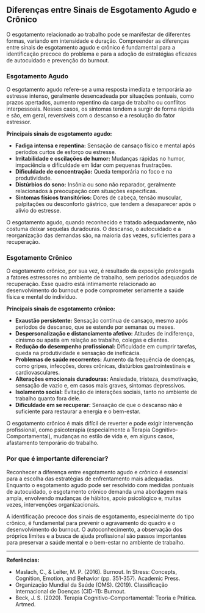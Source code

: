 
## Diferenças entre Sinais de Esgotamento Agudo e Crônico

O esgotamento relacionado ao trabalho pode se manifestar de diferentes formas, variando em intensidade e duração. Compreender as diferenças entre sinais de esgotamento agudo e crônico é fundamental para a identificação precoce do problema e para a adoção de estratégias eficazes de autocuidado e prevenção do burnout.

### Esgotamento Agudo

O esgotamento agudo refere-se a uma resposta imediata e temporária ao estresse intenso, geralmente desencadeada por situações pontuais, como prazos apertados, aumento repentino da carga de trabalho ou conflitos interpessoais. Nesses casos, os sintomas tendem a surgir de forma rápida e são, em geral, reversíveis com o descanso e a resolução do fator estressor.

**Principais sinais de esgotamento agudo:**

- **Fadiga intensa e repentina:** Sensação de cansaço físico e mental após períodos curtos de esforço ou estresse.
- **Irritabilidade e oscilações de humor:** Mudanças rápidas no humor, impaciência e dificuldade em lidar com pequenas frustrações.
- **Dificuldade de concentração:** Queda temporária no foco e na produtividade.
- **Distúrbios do sono:** Insônia ou sono não reparador, geralmente relacionados à preocupação com situações específicas.
- **Sintomas físicos transitórios:** Dores de cabeça, tensão muscular, palpitações ou desconforto gástrico, que tendem a desaparecer após o alívio do estresse.

O esgotamento agudo, quando reconhecido e tratado adequadamente, não costuma deixar sequelas duradouras. O descanso, o autocuidado e a reorganização das demandas são, na maioria das vezes, suficientes para a recuperação.

### Esgotamento Crônico

O esgotamento crônico, por sua vez, é resultado da exposição prolongada a fatores estressores no ambiente de trabalho, sem períodos adequados de recuperação. Esse quadro está intimamente relacionado ao desenvolvimento do burnout e pode comprometer seriamente a saúde física e mental do indivíduo.

**Principais sinais de esgotamento crônico:**

- **Exaustão persistente:** Sensação contínua de cansaço, mesmo após períodos de descanso, que se estende por semanas ou meses.
- **Despersonalização e distanciamento afetivo:** Atitudes de indiferença, cinismo ou apatia em relação ao trabalho, colegas e clientes.
- **Redução do desempenho profissional:** Dificuldade em cumprir tarefas, queda na produtividade e sensação de ineficácia.
- **Problemas de saúde recorrentes:** Aumento da frequência de doenças, como gripes, infecções, dores crônicas, distúrbios gastrointestinais e cardiovasculares.
- **Alterações emocionais duradouras:** Ansiedade, tristeza, desmotivação, sensação de vazio e, em casos mais graves, sintomas depressivos.
- **Isolamento social:** Evitação de interações sociais, tanto no ambiente de trabalho quanto fora dele.
- **Dificuldade em se recuperar:** Sensação de que o descanso não é suficiente para restaurar a energia e o bem-estar.

O esgotamento crônico é mais difícil de reverter e pode exigir intervenção profissional, como psicoterapia (especialmente a Terapia Cognitivo-Comportamental), mudanças no estilo de vida e, em alguns casos, afastamento temporário do trabalho.

### Por que é importante diferenciar?

Reconhecer a diferença entre esgotamento agudo e crônico é essencial para a escolha das estratégias de enfrentamento mais adequadas. Enquanto o esgotamento agudo pode ser resolvido com medidas pontuais de autocuidado, o esgotamento crônico demanda uma abordagem mais ampla, envolvendo mudanças de hábitos, apoio psicológico e, muitas vezes, intervenções organizacionais.

A identificação precoce dos sinais de esgotamento, especialmente do tipo crônico, é fundamental para prevenir o agravamento do quadro e o desenvolvimento do burnout. O autoconhecimento, a observação dos próprios limites e a busca de ajuda profissional são passos importantes para preservar a saúde mental e o bem-estar no ambiente de trabalho.

---

**Referências:**

- Maslach, C., & Leiter, M. P. (2016). Burnout. In Stress: Concepts, Cognition, Emotion, and Behavior (pp. 351-357). Academic Press.
- Organização Mundial da Saúde (OMS). (2019). Classificação Internacional de Doenças (CID-11): Burnout.
- Beck, J. S. (2020). Terapia Cognitivo-Comportamental: Teoria e Prática. Artmed.
```
